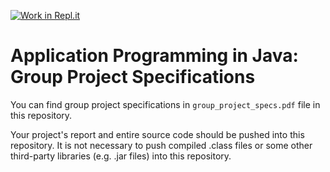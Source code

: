 [![Work in Repl.it](https://classroom.github.com/assets/work-in-replit-14baed9a392b3a25080506f3b7b6d57f295ec2978f6f33ec97e36a161684cbe9.svg)](https://classroom.github.com/online_ide?assignment_repo_id=348158&assignment_repo_type=GroupAssignmentRepo)
# Application Programming in Java: Group Project Specifications

You can find group project specifications in `group_project_specs.pdf` file in this repository. 

Your project's report and entire source code should be pushed into this repository. It is not necessary to push compiled .class files or some other third-party libraries (e.g. .jar files) into this repository.
